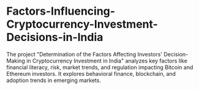 # Factors-Influencing-Cryptocurrency-Investment-Decisions-in-India
The project "Determination of the Factors Affecting Investors' Decision-Making in Cryptocurrency Investment in India" analyzes key factors like financial literacy, risk, market trends, and regulation impacting Bitcoin and Ethereum investors. It explores behavioral finance, blockchain, and adoption trends in emerging markets​.
